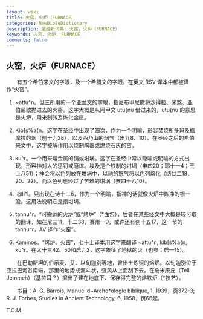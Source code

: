 ```yaml
---
layout: wiki
title: 火窑，火炉（FURNACE）
categories: NewBibleDictionary
description: 圣经新词典: 火窑，火炉（FURNACE）
keywords: 火窑，火炉, FURNACE
comments: false
---
```


## 火窑，火炉（FURNACE）

　　有五个希伯来文的字眼，及一个希腊文的字眼，在英文 RSV 译本中都被译作“火窑”。

1. ~attu^n。但三所用的一个亚兰文的字眼，指尼布甲尼撒将沙得拉、米煞、亚伯尼歌抛进去的火窑。这字大概是从阿甲文 utu{nu 借过来的，utu{nu 的意思是火炉，用来制砖及炼化金属。

2. Kib[s%a{n。这字在圣经中出现了四次，作为一个明喻，形容焚烧所多玛及蛾摩拉的烟（创十九28），以及西乃山的烟气（出九8、10）。在圣经之后的希伯来文中，这字被解作用以烧制陶器或燃烧石灰的窑。

3. ku^r。一个用来熔金属的锅或坩埚。这字在圣经中常以隐喻或明喻的方式出现，形容神对人的惩罚或磨炼。埃及是个铁制的坩埚（申四20；耶十一4；王上八51）；神会将以色列放在坩埚中，以祂的怒气将以色列熔化（结廿二18、20、22）。而以色列也经过了苦难的坩埚（赛四十八10）。

4. `@li^l。只出现在诗十二6，作为一个明喻，指神的话就像火炉中炼净的银一般。这用法说明它是指坩埚。

5. tannu^r。“可搬运的火炉”或“烤炉”（*面包），后者在某些经文中大概是较可取的翻译，如在尼三11，十二38，赛卅一9，或许还有创十五17，这一节的 tannu^r，AV 译作“火窑”。

6. Kaminos。“烤炉、火窑”，七十士译本用这字来翻译 ~attu^n, kib[s%a{n, ku^r。在太十三42、50和启九2，这字象征了地狱的火（也参：启一15）。

　　在巴勒斯坦的伯示麦、艾、以旬迦别等地，曾出土炼铜的熔炉。以旬迦别位于亚拉巴河谷南端，那里的地势成漏斗状，强风从上面刮下去。在詹米废丘（Tell Jemmeh）（基拉耳？）掘出了建在地底下、保存得完整的熔铁炉（*技艺）。

　　书目：A. G. Barrois, Manuel d~Arche*ologie biblique, 1, 1939，页372-3; R. J. Forbes, Studies in Ancient Technology, 6, 1958，页66起。

T.C.M.










